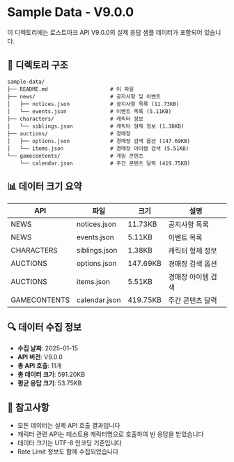 # Sample Data - V9.0.0

이 디렉토리에는 로스트아크 API V9.0.0의 실제 응답 샘플 데이터가 포함되어
있습니다.

## 📁 디렉토리 구조

```
sample-data/
├── README.md                    # 이 파일
├── news/                        # 공지사항 및 이벤트
│   ├── notices.json             # 공지사항 목록 (11.73KB)
│   └── events.json              # 이벤트 목록 (5.11KB)
├── characters/                  # 캐릭터 정보
│   └── siblings.json            # 캐릭터 형제 정보 (1.38KB)
├── auctions/                    # 경매장
│   ├── options.json             # 경매장 검색 옵션 (147.69KB)
│   └── items.json               # 경매장 아이템 검색 (5.51KB)
└── gamecontents/                # 게임 콘텐츠
    └── calendar.json            # 주간 콘텐츠 달력 (419.75KB)
```

## 📊 데이터 크기 요약

| API          | 파일          | 크기     | 설명               |
| ------------ | ------------- | -------- | ------------------ |
| NEWS         | notices.json  | 11.73KB  | 공지사항 목록      |
| NEWS         | events.json   | 5.11KB   | 이벤트 목록        |
| CHARACTERS   | siblings.json | 1.38KB   | 캐릭터 형제 정보   |
| AUCTIONS     | options.json  | 147.69KB | 경매장 검색 옵션   |
| AUCTIONS     | items.json    | 5.51KB   | 경매장 아이템 검색 |
| GAMECONTENTS | calendar.json | 419.75KB | 주간 콘텐츠 달력   |

## 🔍 데이터 수집 정보

- **수집 날짜**: 2025-01-15
- **API 버전**: V9.0.0
- **총 API 호출**: 11개
- **총 데이터 크기**: 591.20KB
- **평균 응답 크기**: 53.75KB

## 📝 참고사항

- 모든 데이터는 실제 API 호출 결과입니다
- 캐릭터 관련 API는 테스트용 캐릭터명으로 호출하여 빈 응답을 받았습니다
- 데이터 크기는 UTF-8 인코딩 기준입니다
- Rate Limit 정보도 함께 수집되었습니다
